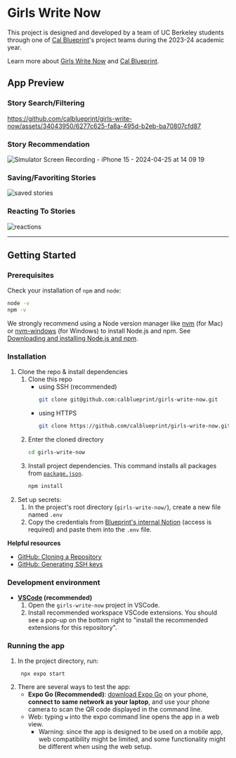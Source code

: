 # Girls Write Now

This project is designed and developed by a team of UC Berkeley students through one of [Cal Blueprint](https://calblueprint.org/)'s project teams during the 2023-24 academic year.

Learn more about [Girls Write Now](https://girlswritenow.org/) and [Cal Blueprint](https://calblueprint.org/).

## App Preview
### Story Search/Filtering
https://github.com/calblueprint/girls-write-now/assets/34043950/6277c625-fa8a-495d-b2eb-ba70807cfd87

### Story Recommendation
![Simulator Screen Recording - iPhone 15 - 2024-04-25 at 14 09 19](https://github.com/calblueprint/girls-write-now/assets/34043950/6a92dbf7-be0e-4210-8a66-35fddd578fee)

### Saving/Favoriting Stories
![saved stories](https://github.com/calblueprint/girls-write-now/assets/34043950/e40b5a50-d53c-497a-8b70-433def6dde67)

### Reacting To Stories
![reactions](https://github.com/calblueprint/girls-write-now/assets/34043950/32d5c54e-5a4e-4517-8475-ea38b2e4cf69)

---

## Getting Started

### Prerequisites

Check your installation of `npm` and `node`:

```sh
node -v
npm -v
```

We strongly recommend using a Node version manager like [nvm](https://github.com/nvm-sh/nvm) (for Mac) or [nvm-windows](https://github.com/coreybutler/nvm-windows) (for Windows) to install Node.js and npm. See [Downloading and installing Node.js and npm](https://docs.npmjs.com/downloading-and-installing-node-js-and-npm).

### Installation

1. Clone the repo & install dependencies
   1. Clone this repo
      - using SSH (recommended)
        ```sh
        git clone git@github.com:calblueprint/girls-write-now.git
        ```
      - using HTTPS
        ```sh
        git clone https://github.com/calblueprint/girls-write-now.git
        ```
   2. Enter the cloned directory
      ```sh
      cd girls-write-now
      ```
   3. Install project dependencies. This command installs all packages from [`package.json`](package.json).
      ```sh
      npm install
      ```
2. Set up secrets:
   1. In the project's root directory (`girls-write-now/`), create a new file named `.env`
   2. Copy the credentials from [Blueprint's internal Notion](https://www.notion.so/calblueprint/Secrets-34fde2e9c9bb41d0ad1cb2bebedadd28?pvs=4) (access is required) and paste them into the `.env` file.

**Helpful resources**

- [GitHub: Cloning a Repository](https://docs.github.com/en/repositories/creating-and-managing-repositories/cloning-a-repository#cloning-a-repository)
- [GitHub: Generating SSH keys](https://docs.github.com/en/authentication/connecting-to-github-with-ssh/generating-a-new-ssh-key-and-adding-it-to-the-ssh-agent)

### Development environment

- **[VSCode](https://code.visualstudio.com/) (recommended)**
  1. Open the `girls-write-now` project in VSCode.
  2. Install recommended workspace VSCode extensions. You should see a pop-up on the bottom right to "install the recommended extensions for this repository".

### Running the app

1. In the project directory, run:
   ```shell
    npx expo start
   ```
2. There are several ways to test the app:
   - **Expo Go (Recommended)**: [download Expo Go](https://docs.expo.dev/get-started/installation/#2-expo-go-app-for-android-and) on your phone, **connect to same network as your laptop**, and use your phone camera to scan the QR code displayed in the command line.
   - Web: typing `w` into the expo command line opens the app in a web view.
     - Warning: since the app is designed to be used on a mobile app, web compatibility might be limited, and some functionality might be different when using the web setup.

